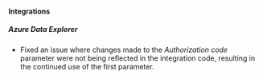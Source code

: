 
#### Integrations

##### Azure Data Explorer

- Fixed an issue where changes made to the *Authorization code* parameter were not being reflected in the integration code, resulting in the continued use of the first parameter.
